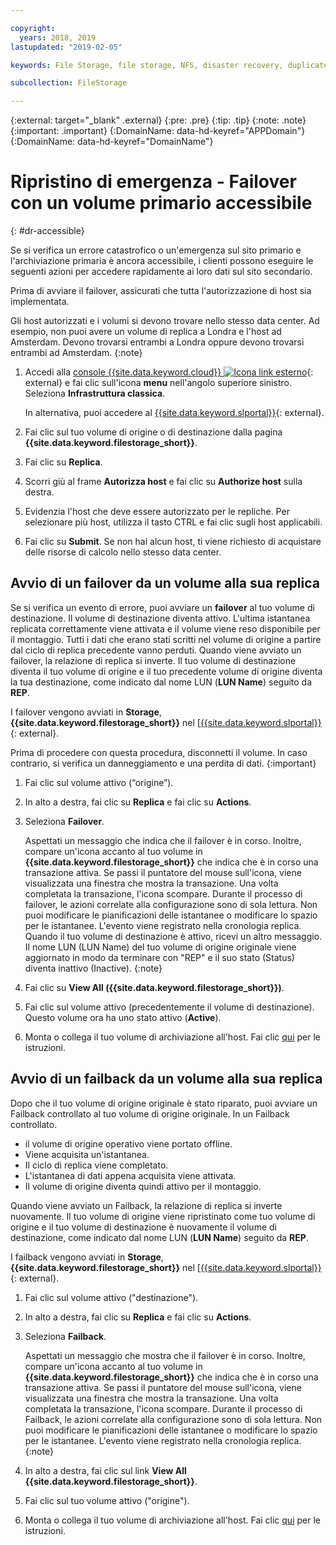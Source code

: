 ```yaml
---

copyright:
  years: 2018, 2019
lastupdated: "2019-02-05"

keywords: File Storage, file storage, NFS, disaster recovery, duplicate volume, replica volume, failover, failback,

subcollection: FileStorage

---
```

{:external: target="_blank" .external}
{:pre: .pre}
{:tip: .tip}
{:note: .note}
{:important: .important}
{:DomainName: data-hd-keyref="APPDomain"}
{:DomainName: data-hd-keyref="DomainName"}

# Ripristino di emergenza - Failover con un volume primario accessibile
{: #dr-accessible}

Se si verifica un errore catastrofico o un'emergenza sul sito primario e l'archiviazione primaria è ancora accessibile, i clienti possono eseguire le seguenti azioni per accedere rapidamente ai loro dati sul sito secondario.

Prima di avviare il failover, assicurati che tutta l'autorizzazione di host sia implementata.

Gli host autorizzati e i volumi si devono trovare nello stesso data center. Ad esempio, non puoi avere un volume di replica a Londra e l'host ad Amsterdam. Devono trovarsi entrambi a Londra oppure devono trovarsi entrambi ad Amsterdam.
{:note}

1. Accedi alla [console {{site.data.keyword.cloud}} ![Icona link esterno](../../icons/launch-glyph.svg "Icona link esterno")](https://{DomainName}/catalog){: external} e fai clic sull'icona **menu** nell'angolo superiore sinistro. Seleziona **Infrastruttura classica**.


   In alternativa, puoi accedere al [{{site.data.keyword.slportal}}](https://control.softlayer.com/){: external}.
1. Fai clic sul tuo volume di origine o di destinazione dalla pagina **{{site.data.keyword.filestorage_short}}**.
2. Fai clic su **Replica**.
3. Scorri giù al frame **Autorizza host** e fai clic su **Authorize host** sulla destra.
4. Evidenzia l'host che deve essere autorizzato per le repliche. Per selezionare più host, utilizza il tasto CTRL e fai clic sugli host applicabili.
5. Fai clic su **Submit**. Se non hai alcun host, ti viene richiesto di acquistare delle risorse di calcolo nello stesso data center.

## Avvio di un failover da un volume alla sua replica

Se si verifica un evento di errore, puoi avviare un **failover** al tuo volume di destinazione. Il volume di destinazione diventa attivo. L'ultima istantanea replicata correttamente viene attivata e il volume viene reso disponibile per il montaggio. Tutti i dati che erano stati scritti nel volume di origine a partire dal ciclo di replica precedente vanno perduti. Quando viene avviato un failover, la relazione di replica si inverte. Il tuo volume di destinazione diventa il tuo volume di origine e il tuo precedente volume di origine diventa la tua destinazione, come indicato dal nome LUN (**LUN Name**) seguito da **REP**.

I failover vengono avviati in **Storage**, **{{site.data.keyword.filestorage_short}}** nel [[{{site.data.keyword.slportal}}](https://control.softlayer.com/){: external}.

Prima di procedere con questa procedura, disconnetti il volume. In caso contrario, si verifica un danneggiamento e una perdita di dati.
{:important}

1. Fai clic sul volume attivo (“origine”).
2. In alto a destra, fai clic su **Replica** e fai clic su **Actions**.
3. Seleziona **Failover**.

   Aspettati un messaggio che indica che il failover è in corso. Inoltre, compare un'icona accanto al tuo volume in **{{site.data.keyword.filestorage_short}}** che indica che è in corso una transazione attiva. Se passi il puntatore del mouse sull'icona, viene visualizzata una finestra che mostra la transazione. Una volta completata la transazione, l'icona scompare. Durante il processo di failover, le azioni correlate alla configurazione sono di sola lettura. Non puoi modificare le pianificazioni delle istantanee o modificare lo spazio per le istantanee. L'evento viene registrato nella cronologia replica.<br/> Quando il tuo volume di destinazione è attivo, ricevi un altro messaggio. Il nome LUN (LUN Name) del tuo volume di origine originale viene aggiornato in modo da terminare con "REP" e il suo stato (Status) diventa inattivo (Inactive).
   {:note}
4. Fai clic su **View All ({{site.data.keyword.filestorage_short}})**.
5. Fai clic sul volume attivo (precedentemente il volume di destinazione). Questo volume ora ha uno stato attivo (**Active**).
6. Monta o collega il tuo volume di archiviazione all'host. Fai clic [qui](/docs/infrastructure/FileStorage?topic=FileStorage-orderingConsole) per le istruzioni.


## Avvio di un failback da un volume alla sua replica

Dopo che il tuo volume di origine originale è stato riparato, puoi avviare un Failback controllato al tuo volume di origine originale. In un Failback controllato.

- il volume di origine operativo viene portato offline.
- Viene acquisita un'istantanea.
- Il ciclo di replica viene completato.
- L'istantanea di dati appena acquisita viene attivata.
- Il volume di origine diventa quindi attivo per il montaggio.

Quando viene avviato un Failback, la relazione di replica si inverte nuovamente. Il tuo volume di origine viene ripristinato come tuo volume di origine e il tuo volume di destinazione è nuovamente il volume di destinazione, come indicato dal nome LUN (**LUN Name**) seguito da **REP**.

I failback vengono avviati in **Storage**, **{{site.data.keyword.filestorage_short}}** nel [[{{site.data.keyword.slportal}}](https://control.softlayer.com/){: external}.

1. Fai clic sul volume attivo ("destinazione").
2. In alto a destra, fai clic su **Replica** e fai clic su **Actions**.
3. Seleziona **Failback**.

   Aspettati un messaggio che mostra che il failover è in corso. Inoltre, compare un'icona accanto al tuo volume in **{{site.data.keyword.filestorage_short}}** che indica che è in corso una transazione attiva. Se passi il puntatore del mouse sull'icona, viene visualizzata una finestra che mostra la transazione. Una volta completata la transazione, l'icona scompare. Durante il processo di Failback, le azioni correlate alla configurazione sono di sola lettura. Non puoi modificare le pianificazioni delle istantanee o modificare lo spazio per le istantanee. L'evento viene registrato nella cronologia replica.
   {:note}
4. In alto a destra, fai clic sul link **View All {{site.data.keyword.filestorage_short}}**.
5. Fai clic sul tuo volume attivo ("origine").
6. Monta o collega il tuo volume di archiviazione all'host. Fai clic [qui](/docs/infrastructure/FileStorage?topic=FileStorage-orderingConsole) per le istruzioni.

